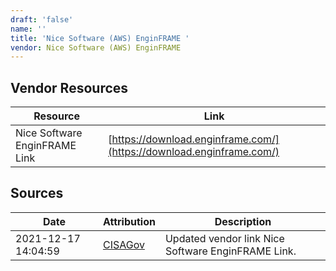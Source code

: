 ```yaml
---
draft: 'false'
name: ''
title: 'Nice Software (AWS) EnginFRAME '
vendor: Nice Software (AWS) EnginFRAME
---
```


## Vendor Resources
| Resource | Link |
| --- | --- |
| Nice Software EnginFRAME Link | [https://download.enginframe.com/](https://download.enginframe.com/) |



## Sources
| Date | Attribution | Description |
| --- | --- | --- |
| 2021-12-17 14:04:59 | [CISAGov](https://raw.githubusercontent.com/cisagov/log4j-affected-db/develop/README.md) | Updated vendor link Nice Software EnginFRAME Link.  |
